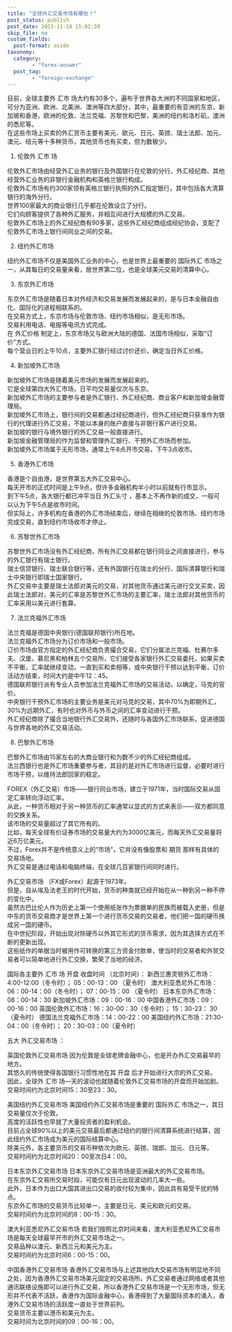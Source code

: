 ```yaml
---
title: "全球外汇交易市场有哪些？"
post_status: publish
post_date: 2023-11-18 15:02:39
skip_file: no
custom_fields: 
  post-format: aside
taxonomy:
  category:
        - "forex-answer"
  post_tag:
        - "foreign-exchange"
---
```


目前，全球主要外 汇市 场大约有30多个，遍布于世界各大洲的不同国家和地区，可分为亚洲、欧洲、北美洲、澳洲等四大部分，其中，最重要的有亚洲的东京、新加坡和香港，欧洲的伦敦、法兰克福、苏黎世和巴黎，美洲的纽约和洛杉矶，澳洲的悉尼等。  
在这些市场上买卖的外汇货币主要有美元、欧元、日元、英镑、瑞士法郎、加元、澳元、纽元等十多种货币，其他货币也有买卖，但为数极少。

1. 伦敦外 汇市 场

伦敦外汇市场由经营外汇业务的银行及外国银行在伦敦的分行、外汇经纪商、其他经营外汇业务的非银行金融机构和英格兰银行构成。  
伦敦外汇市场有约300家领有英格兰银行执照的外汇指定银行，其中包括各大清算银行的海外分行。  
世界100家最大的商业银行几乎都在伦敦设立了分行。  
它们向顾客提供了各种外汇服务，并相互间进行大规模的外汇交易。  
伦敦外汇市场上的外汇经纪商有90多家，这些外汇经纪商组成经纪协会，支配了伦敦外汇市场上银行间同业之间的交易。

2. 纽约外汇市场

纽约外汇市场不仅是美国外汇业务的中心，也是世界上最重要的 国际外汇 市场之一，从其每日的交易量来看，居世界第二位，也是全球美元交易的清算中心。

3. 东京外汇市场

东京外汇市场是随着日本对外经济和交易发展而发展起来的，是与日本金融自由化、国际化的进程相联系的。  
在交易方式上，东京市场与伦敦市场、纽约市场相似，是无形市场。  
交易利用电话、电报等电讯方式完成。  
在 外汇价格 制定上，东京市场又与欧洲大陆的德国、法国市场相似，采取“订价”方式。  
每个营业日的上午10点，主要外汇银行经过讨价还价，确定当日外汇价格。

4. 新加坡外汇市场

新加坡外汇市场是随着美元市场的发展而发展起来的。  
它是全球第四大外汇市场，日平均交易量仅次与东京。  
新加坡外汇市场的主要参与者是外汇银行、外汇经纪商、商业客户和新加坡金融管理局。  
新加坡外汇市场上，银行间的交易都通过经纪商进行，但外汇经纪商只获准作为银行的代理进行外汇交易，不能以本身的账户直接与非银行客户进行交易。  
新加坡的银行与境外银行的外汇交易一般直接进行。  
新加坡金融管理局的作为监督和管理外汇银行、干预外汇市场而参加。  
新加坡外汇市场属于无形市场，通常上午8点开市交易，下午3点收市。

5. 香港外汇市场

香港是个自由港，是世界第五大外汇交易中心。  
每天开市的正式时间是上午9点，但许多金融机构半小时以前就有行市显示。  
到下午5点，各大银行都已冲平当日 外汇头寸 ，基本上不再作新的成交，一般可以认为下午5点是收市时间。  
但实际上，许多机构在香港的外汇市场结束后，继续在相继的伦敦市场、纽约市场完成交易，直到纽约市场收市才停止。

6. 苏黎世外汇市场

苏黎世外汇市场没有外汇经纪商，所有外汇交易都在银行同业之间直接进行，参与的外汇银行有瑞士银行。  
瑞士信贷银行、瑞士联合银行等，还有外国银行在瑞士的分行、国际清算银行和瑞士中央银行即瑞士国家银行。  
外汇交易中主要是瑞士法郎对美元的交易，对其他货币通过美元进行交叉买卖，因此瑞士法郎对，美元的汇率是苏黎世外汇市场的主要汇率，瑞士法郎对其他货币的汇率采用以美元进行套算。

7. 法兰克福外汇市场

法兰克福是德国中央银行(德国联邦银行)所在地。  
法兰克福外汇市场分为订价市场和一般市场。  
订价市场由官方指定的外汇经纪商负责撮合交易，它们分属法兰克福、杜赛尔多夫、汉堡、慕尼黑和柏林五个交易所，它们接受各家银行外汇交易委托，如果买卖不平衡，汇率就继续变动，一直到买和卖相等，或中央银行干预以达到平衡，订价活动方结束，时间大约是中午12：45。  
德国联邦银行派有专业人员参加法兰克福外汇市场的交易活动，以确定，马克的官价。  
中央银行干预外汇市场的主要业务是美元对马克的交易，其中70%为即期外汇，30%为远期外汇，有时也对外币与外币之间的汇率变动进行干预。  
外汇经纪商除了撮合当地银行外汇交易外，还随时与各国外汇市场联系，促进德国与世界各地的外汇交易活动。

8. 巴黎外汇市场

巴黎外汇市场由15家左右的大商业银行和为数不少的外汇经纪商组成。  
法兰西银行也是外汇市场重要参与者，其目的是对外汇市场进行监督，必要时进行市场干预，以维持法郎回家的稳定。

FOREX（外汇交易）市场——银行同业市场，建立于1971年，当时国际交易从固定汇率转向浮动汇率。  
从此，一种货币相对于另一种货币的汇率通常以显式的方式来表示——双方都同意的交换关系。  
该市场的交易量超过了其它所有的。  
比如，每天全球有价证券市场的交易量大约为3000亿美元，而每天外汇交易量将近6万亿美元。  
不过，Forex并不是传统意义上的“市场”，它并没有像股票和 期货 那样有具体的交易场地。  
外汇交易是通过电话和电脑终端，在全球几百家银行间同时进行。

外汇交易市场 （FX或Forex）起源于1973年。  
但是，自从埃及法老王的时代开始，货币的种类就已经开始在从一种到另一种不停的变化中。  
虽然古巴比伦人作为历史上第一个使用纸张作为票据单的民族而被载入史册，但是中东的货币交易商才是世界上第一个进行货币交易的交易者，他们把一国的硬币换成另一国的硬币。  
在中世纪阶段，开始出现对除硬币以外其它形式的货币需求，因为其选择方式在不断的更新出现。  
这些纸作的单据当时被用作可转换的第三方资金付款单，使当时的交易者和外贸交易者可以简单地进行外汇交换，繁荣了当地的经济。

国际各主要外 汇市 场 开盘 收盘时间 （北京时间）： 新西兰惠灵顿外汇市场：4:00-12:00（冬令时）； 05：00-13：00 （夏令时） 澳大利亚悉尼外汇市场：06：00-14：00（冬令时）； 07：00-15：00 （夏令时） 日本东京外汇市场：08：00-14：30 新加坡外汇市场：09：00-16：00 中国香港外汇市场：09：00-16：00 英国伦敦外汇市场：16：30-00：30（冬令时）； 15：30-23： 30（夏令时） 德国法兰克福外汇市场：14：00-22：00 美国纽约外汇市场：21:30-04：00（冬令时）； 20：30-03：00（夏令时）

五大 外汇交易市场 ：

英国伦敦外汇交易市场 因为伦敦是全球老牌金融中心，也是开办外汇交易最早的地方。  
其悠久的传统使得各国银行习惯性地在其 开盘 后才开始进行大宗的外汇交易。  
因此，全球外 汇市 场—天的波动也就随着伦敦外汇交易市场的开盘而开始加剧。  
交易时间约为北京时间15：30至23：30。

美国纽约外汇交易市场 美国纽约外汇交易市场是重要的 国际外汇 市场之一，其日交易量仅次于伦敦。  
高度的活跃性也早就了大量投资者的盈利机会。  
目前占全球90%以上的美元交易最后都通过纽约的银行间清算系统进行结算，因此纽约外汇市场成为美元的国际结算中心。  
除美元外，各主要货币的交易币种依次为欧元、英镑、瑞郎、加元、日元等。  
交易时间约为北京时间20：00至次日4：00。

日本东京外汇交易市场 日本东京外汇交易市场是亚洲最大的外汇交易市场。  
在东京外汇交易所交易时段，可能仅有日元出现波动的几率大一些。  
此外，日本作为出口大国其进出口交易的收付较为集中，因此具有易受干扰的特点。  
东京外汇市场的交易货币比较单一，主要是日元、美元和欧元的交易。  
交易时间约为北京时间的8：00-15：30。

澳大利亚悉尼外汇交易市场 若我们按照北京时间来看，澳大利亚悉尼外汇交易市场是每天全球最早开市的外汇交易市场之一。  
交易品种以澳元、新西兰元和美元为主。  
交易时间约为北京时间6：00-15：00。

中国香港外汇交易市场 香港外汇交易市场与上述其他四大交易市场有明显地不同之处，因为香港外汇交易市场美元固定的交易场所，外汇交易者通过网络或者其他通讯联络设施即可以进行外汇交易，所以香港外汇交易市场是一个无形市场，但无形并不代表不活跃，香港作为国际金融中心，香港得到了大量国际资本的涌入，香港外汇交易市场的活跃度一直处于世界前列。  
交易货币主要以港币和美元为主。  
交易时间为北京时间的09：00-16：00。
